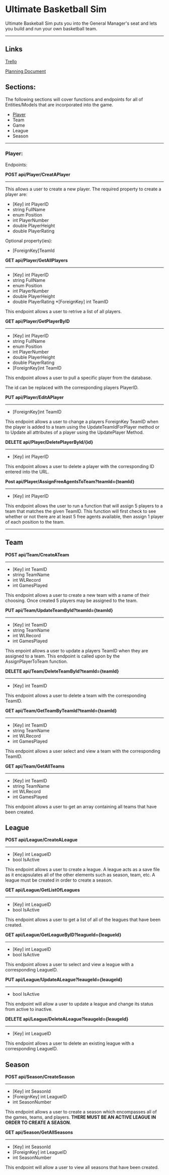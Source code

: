 
# Ultimate Basketball Sim

Ultimate Baskeball Sim puts you into the General Manager's seat and lets you build and run your own basketball team.
***
## Links
[Trello](https://trello.com/b/16tscyk6/jarae-tyler-gavin)

[Planning Document](https://docs.google.com/document/d/1MsSisWmLi0Nt0GPCoAsLpXtJMezCui2cUBTcrS2oiJ8/edit)
## Sections:
The following sections will cover functions and endpoints for all of Entities/Models that are incorporated into the game.

* [ Player](#Player)
* Team
* Game
* League
* Season



***
### Player:

Endpoints:

**POST api/Player/CreatAPlayer**
***
This allows a user to create a new player. 
The required property to create a player are:
* [Key] int PlayerID
* string FullName
* enum Position
* int PlayerNumber
* double PlayerHeight
* double PlayerRating

Optional property(ies):
* [ForeignKey]TeamId

**GET api/Player/GetAllPlayers**
***
* [Key] int PlayerID
* string FullName
* enum Position
* int PlayerNumber
* double PlayerHeight
* double PlayerRating
*[ForeignKey] int TeamID

This endpoint allows a user to retrive a list of all players.


**GET api/Player/GetPlayerByID**
***
* [Key] int PlayerID
* string FullName
* enum Position
* int PlayerNumber
* double PlayerHeight
* double PlayerRating
* [ForeignKey]int TeamID

This endpoint allows a user to pull a specific player from the database.

The id can be replaced with the corresponding players PlayerID.

**PUT api/Player/EditAPlayer**
***
* [ForeignKey]int TeamID


This endpoint allows a user to change a players ForeignKey TeamID when the player is added to a team using the UpdateTeamIdForPlayer method or to Update all attributes of a player using the UpdatePlayer Method.

**DELETE api/Player/DeletePlayerById/{id}**
***
* [Key] int PlayerID

This endpoint allows a user to delete a player with the corresponding ID entered into the URL.

**Post api/Player/AssignFreeAgentsToTeam?teamId={teamId}**
***
* [Key] int PlayerID

This endpoint allows the user to run a function that will assign 5 players to a team that matches the given TeamID. This function will first check to see whether or not there are at least 5 free agents available, then assign 1 player of each position to the team.
***

## Team


**POST api/Team/CreateATeam**
***
* [Key] int TeamID
* string TeamName
* int WLRecord
* int GamesPlayed

This endpoint allows a user to create a new team with a name of their choosing. Once created 5 players may be assigned to the team.

**PUT api/Team/UpdateTeamById?teamId={teamId}**
*** 
* [Key] int TeamID
* string TeamName
* int WLRecord
* int GamesPlayed

This enpoint allows a user to update a players TeamID when they are assigned to a team. This endpoint is called upon by the AssignPlayerToTeam function.

**DELETE api/Team/DeleteTeamById?teamId={teamId}**
***
* [Key] int TeamID

This endpoint allows a user to delete a team with the corresponding TeamID.

**GET api/Team/GetTeamByTeamId?teamId={teamId}**
***
* [Key] int TeamID
* string TeamName
* int WLRecord
* int GamesPlayed

This endpoint allows a user select and view a team with the corresponding TeamID.

**GET api/Team/GetAllTeams**
***
* [Key] int TeamID
* string TeamName
* int WLRecord
* int GamesPlayed

This endpoint allows a user to get an array containing all teams that have been created.

## League

**POST api/League/CreateALeague**
***

* [Key] int LeagueID
* bool IsActive

This endpoint allows a user to create a league. A league acts as a save file as it encapsulates all of the other elements such as season, team, etc. A league must be created in order to create a season.

**GET api/League/GetListOfLeagues**
***

* [Key] int LeagueID
* bool IsActive

This endpoint allows a user to get a list of all of the leagues that have been created.

**GET api/League/GetLeagueByID?leagueId={leagueId}**
***

* [Key] int LeagueID
* bool IsActive

This endpoint allows a user to select and view a league with a corresponding LeagueID.

**PUT api/League/UpdateALeague?leaugeId={leaugeId}**
***

* bool IsActive

This endpoint will allow a user to update a league and change its status from active to inactive.

**DELETE api/League/DeleteALeague?leaugeId={leaugeId}**
***

* [Key] int LeagueID

This endpoint allows a user to delete an existing league with a corresponding LeagueID.

## Season

**POST api/Season/CreateSeason**
***
* [Key] int SeasonId
* [ForeignKey] int LeagueID
* int SeasonNumber

This endpoint allows a user to create a season which encompasses all of the games, teams, and players. **THERE MUST BE AN ACTIVE LEAGUE IN ORDER TO CREATE A SEASON.**

**GET api/Season/GetAllSeasons**
***
* [Key] int SeasonId
* [ForeignKey] int LeagueID
* int SeasonNumber

This endpoint will allow a user to view all seasons that have been created.